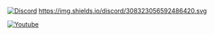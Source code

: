 [![Discord](https://img.shields.io/twitter/url?label=Discord&logo=Discord&style=social&url=https%3A%2F%2Fdiscord.gg%VYdrChWGRc)](https://discord.gg/VYdrChWGRc) https://img.shields.io/discord/308323056592486420.svg

[![Youtube](https://img.shields.io/twitter/url?label=YouTube&logo=YouTube&style=social&url=https%3A%2F%youtube.com%channel%UCvrK-_fQCcizvkqOzr0xruA?labelColor=red)](https://youtube.com/channel/UCvrK-_fQCcizvkqOzr0xruA)

